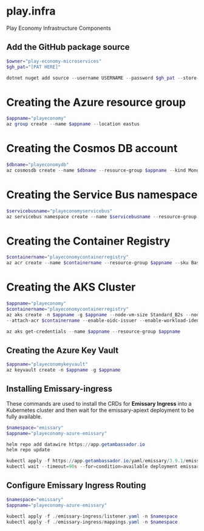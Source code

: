 # play.infra

Play Economy Infrastructure Components

## Add the GitHub package source

```powershell
$owner="play-economy-microservices"
$gh_pat="[PAT HERE]"

dotnet nuget add source --username USERNAME --password $gh_pat --store-password-in-clear-text --name github "https://nuget.pkg.github.com/$owner/index.json"
```

# Creating the Azure resource group

```powershell
$appname="playeconomy"
az group create --name $appname --location eastus
```

# Creating the Cosmos DB account

```powershell
$dbname="playeconomydb"
az cosmosdb create --name $dbname --resource-group $appname --kind MongoDB --enable-free-tier
```

# Creating the Service Bus namespace

```powershell
$servicebusname="playeconomyservicebus"
az servicebus namespace create --name $servicebusname --resource-group $appname --sku Standard
```

# Creating the Container Registry

```powershell
$containername="playeconomycontainerregistry"
az acr create --name $containername --resource-group $appname --sku Basic
```

# Creating the AKS Cluster

```powershell
$appname="playeconomy"
$containername="playeconomycontainerregistry"
az aks create -n $appname -g $appname --node-vm-size Standard_B2s --node-count 2
--attach-acr $containername --enable-oidc-issuer --enable-workload-identity --generate-ssh-keys

az aks get-credentials --name $appname --resource-group $appname
```

## Creating the Azure Key Vault

```powershell
$appname="playeconomykeyvault"
az keyvault create -n $appname -g $appname
```

## Installing Emissary-ingress

These commands are used to install the CRDs for **Emissary Ingress** into a Kubernetes cluster and then wait for the emissary-apiext deployment to be fully available.

```powershell
$namespace="emissary"
$appname="playeconomy-azure-emissary"

helm repo add datawire https://app.getambassador.io
helm repo update

kubectl apply -f https://app.getambassador.io/yaml/emissary/3.9.1/emissary-crds.yaml
kubectl wait --timeout=90s --for=condition=available deployment emissary-apiext -n emissary-system
```

## Configure Emissary Ingress Routing
```powershell
$namespace="emissary"
$appname="playeconomy-azure-emissary"

kubectl apply -f ./emissary-ingress/listener.yaml -n $namespace
kubectl apply -f ./emissary-ingress/mappings.yaml -n $namespace
```